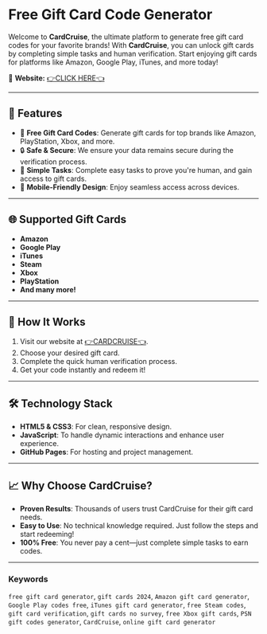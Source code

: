 
# Free Gift Card Code Generator

Welcome to **CardCruise**, the ultimate platform to generate free gift card codes for your favorite brands! With **CardCruise**, you can unlock gift cards by completing simple tasks and human verification. Start enjoying gift cards for platforms like Amazon, Google Play, iTunes, and more today!

🔗 **Website:** [👉CLICK HERE👈](https://cardcruiseland.pages.dev)

---

## 🚀 Features

- 🌟 **Free Gift Card Codes**: Generate gift cards for top brands like Amazon, PlayStation, Xbox, and more.
- 🔒 **Safe & Secure**: We ensure your data remains secure during the verification process.
- 🎯 **Simple Tasks**: Complete easy tasks to prove you're human, and gain access to gift cards.
- 📱 **Mobile-Friendly Design**: Enjoy seamless access across devices.

---

## 🌐 Supported Gift Cards

- **Amazon**
- **Google Play**
- **iTunes**
- **Steam**
- **Xbox**
- **PlayStation**
- **And many more!**

---

## 📖 How It Works

1. Visit our website at [👉CARDCRUISE👈](https://cardcruiseland.pages.dev).
2. Choose your desired gift card.
3. Complete the quick human verification process.
4. Get your code instantly and redeem it!

---

## 🛠️ Technology Stack

- **HTML5 & CSS3**: For clean, responsive design.
- **JavaScript**: To handle dynamic interactions and enhance user experience.
- **GitHub Pages**: For hosting and project management.

---

## 📈 Why Choose CardCruise?

- **Proven Results**: Thousands of users trust CardCruise for their gift card needs.
- **Easy to Use**: No technical knowledge required. Just follow the steps and start redeeming!
- **100% Free**: You never pay a cent—just complete simple tasks to earn codes.

---

### Keywords

`free gift card generator`, `gift cards 2024`, `Amazon gift card generator`, `Google Play codes free`, `iTunes gift card generator`, `free Steam codes`, `gift card verification`, `gift cards no survey`, `free Xbox gift cards`, `PSN gift codes generator`, `CardCruise`, `online gift card generator`
